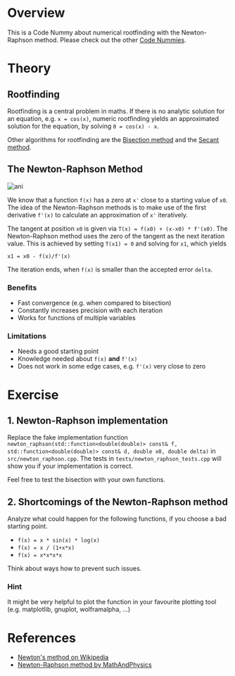 # Overview

This is a Code Nummy about numerical rootfinding with the Newton-Raphson method. Please check out the
other [Code Nummies](https://github.com/Laguna1989/CodeNummies_Overview).

# Theory

## Rootfinding

Rootfinding is a central problem in maths. If there is no analytic solution for an equation, e.g. `x = cos(x)`, numeric
rootfinding yields an approximated solution for the equation, by solving `0 = cos(x) - x`.

Other algorithms for rootfinding are
the [Bisection method](https://github.com/Laguna1989/CodeKata_Numerics_RootFindingWithBisection)
and the [Secant method](https://github.com/Laguna1989/CodeKata_Numerics_RootFindingWithSecant).

## The Newton-Raphson Method

![ani](https://user-images.githubusercontent.com/2394228/128812604-0d70c463-d239-45ea-93f3-7363b4e28fe1.gif)

We know that a function `f(x)` has a zero at `x'` close to a starting value of `x0`. The idea of the Newton-Raphson
methods is to make use of the first derivative `f'(x)` to calculate an approximation of `x'` iteratively.

The tangent at position `x0` is given via `T(x) = f(x0) + (x-x0) * f'(x0)`. The Newton-Raphson method uses the zero of
the tangent as the next iteration value. This is achieved by setting `T(x1) = 0` and solving for `x1`, which yields

`x1 = x0 - f(x)/f'(x)`

The iteration ends, when `f(x)` is smaller than the accepted error `delta`.

### Benefits

* Fast convergence (e.g. when compared to bisection)
* Constantly increases precision with each iteration
* Works for functions of multiple variables

### Limitations

* Needs a good starting point
* Knowledge needed about `f(x)` **and** `f'(x)`
* Does not work in some edge cases, e.g. `f'(x)` very close to zero

# Exercise

## 1. Newton-Raphson implementation

Replace the fake implementation
function `newton_raphson(std::function<double(double)> const& f, std::function<double(double)> const& d, double x0, double delta)`
in `src/newton_raphson.cpp`. The tests in `tests/newton_raphson_tests.cpp` will show you if your implementation is
correct.

Feel free to test the bisection with your own functions.

## 2. Shortcomings of the Newton-Raphson method

Analyze what could happen for the following functions, if you choose a bad starting point.

* `f(x) = x * sin(x) * log(x)`
* `f(x) = x / (1+x*x)`
* `f(x) = x*x*x*x`

Think about ways how to prevent such issues.

### Hint

It might be very helpful to plot the function in your favourite plotting tool (e.g. matplotlib, gnuplot, wolframalpha,
...)

# References

* [Newton's method on Wikipedia](https://en.wikipedia.org/wiki/Newton%27s_method)
* [Newton-Raphson method by MathAndPhysics](https://www.youtube.com/watch?v=qlNqPE_X4ME&ab_channel=MathAndPhysics)
